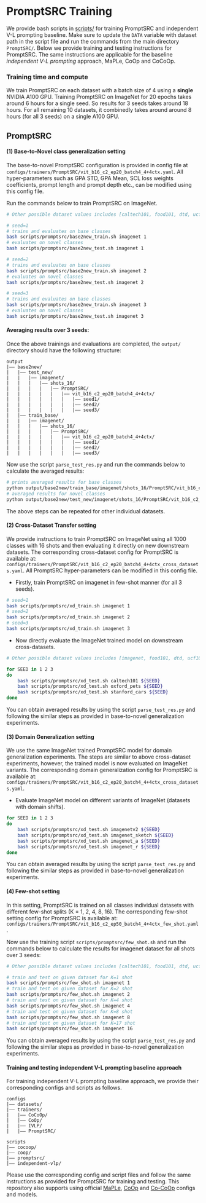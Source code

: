 # PromptSRC Training

We provide bash scripts in [scripts/](../scripts) for training PromptSRC and independent V-L prompting baseline.
Make sure to update the `DATA` variable with dataset path in the script file and run the commands from the main directory `PromptSRC/`.
Below we provide training and testing instructions for PromptSRC. The same instructions are applicable for the baseline *independent V-L prompting* approach, MaPLe, CoOp and CoCoOp.

### Training time and compute
We train PromptSRC on each dataset with a batch size of 4 using a **single** NVIDIA A100 GPU.
Training PromptSRC on ImageNet for 20 epochs takes around 6 hours for a single seed. So results for 3 seeds takes around 18 hours. For all remaining 10 datasets, it combinedly takes around around 8 hours (for all 3 seeds) on a single A100 GPU. 

## PromptSRC

#### (1) Base-to-Novel class generalization setting
The base-to-novel PromptSRC configuration is provided in config file at `configs/trainers/PromptSRC/vit_b16_c2_ep20_batch4_4+4ctx.yaml`. All hyper-parameters such as GPA STD, GPA Mean, SCL loss weights coefficients, prompt length and prompt depth etc., can be modified using this config file.

Run the commands below to train PromptSRC on ImageNet.

```bash
# Other possible dataset values includes [caltech101, food101, dtd, ucf101, oxford_flowers, oxford_pets, fgvc_aircraft, stanford_cars, sun397, eurosat]

# seed=1
# trains and evaluates on base classes
bash scripts/promptsrc/base2new_train.sh imagenet 1
# evaluates on novel classes
bash scripts/promptsrc/base2new_test.sh imagenet 1

# seed=2
# trains and evaluates on base classes
bash scripts/promptsrc/base2new_train.sh imagenet 2
# evaluates on novel classes
bash scripts/promptsrc/base2new_test.sh imagenet 2

# seed=3
# trains and evaluates on base classes
bash scripts/promptsrc/base2new_train.sh imagenet 3
# evaluates on novel classes
bash scripts/promptsrc/base2new_test.sh imagenet 3
```

#### Averaging results over 3 seeds: 
Once the above trainings and evaluations are completed, the `output/` directory should have the following structure:

```
output
|–– base2new/
|   |–– test_new/
|   |   |–– imagenet/
|   |   |   |–– shots_16/
|   |   |   |   |–– PromptSRC/
|   |   |   |   |   |–– vit_b16_c2_ep20_batch4_4+4ctx/
|   |   |   |   |   |   |–– seed1/
|   |   |   |   |   |   |–– seed2/
|   |   |   |   |   |   |–– seed3/
|   |–– train_base/
|   |   |–– imagenet/
|   |   |   |–– shots_16/
|   |   |   |   |–– PromptSRC/
|   |   |   |   |   |–– vit_b16_c2_ep20_batch4_4+4ctx/
|   |   |   |   |   |   |–– seed1/
|   |   |   |   |   |   |–– seed2/
|   |   |   |   |   |   |–– seed3/
```

Now use the script `parse_test_res.py` and run the commands below to calculate the averaged results:
```bash
# prints averaged results for base classes
python output/base2new/train_base/imagenet/shots_16/PromptSRC/vit_b16_c2_ep20_batch4_4+4ctx --test-log
# averaged results for novel classes
python output/base2new/test_new/imagenet/shots_16/PromptSRC/vit_b16_c2_ep20_batch4_4+4ctx --test-log
```

The above steps can be repeated for other individual datasets.

#### (2) Cross-Dataset Transfer setting
We provide instructions to train PromptSRC on ImageNet using all 1000 classes with 16 shots and then evaluating it directly on new downstream datasets.
The corresponding cross-dataset config for PromptSRC is available at: `configs/trainers/PromptSRC/vit_b16_c2_ep20_batch4_4+4ctx_cross_datasets.yaml`. All PromptSRC hyper-parameters can be modified in this config file.
* Firstly, train PromptSRC on imagenet in few-shot manner (for all 3 seeds).

```bash
# seed=1 
bash scripts/promptsrc/xd_train.sh imagenet 1
# seed=2 
bash scripts/promptsrc/xd_train.sh imagenet 2
# seed=3 
bash scripts/promptsrc/xd_train.sh imagenet 3
```

* Now directly evaluate the ImageNet trained model on downstream cross-datasets.

```bash
# Other possible dataset values includes [imagenet, food101, dtd, ucf101, oxford_flowers, fgvc_aircraft, sun397, eurosat]

for SEED in 1 2 3
do
    bash scripts/promptsrc/xd_test.sh caltech101 ${SEED}
    bash scripts/promptsrc/xd_test.sh oxford_pets ${SEED}
    bash scripts/promptsrc/xd_test.sh stanford_cars ${SEED}
done
```
You can obtain averaged results by using the script `parse_test_res.py` and following the similar steps as provided in base-to-novel generalization experiments.


#### (3) Domain Generalization setting
We use the same ImageNet trained PromptSRC model for domain generalization experiments. The steps are similar to above cross-dataset experiments, however, the trained model is now evaluated on ImageNet variants.
The corresponding domain generalization config for PromptSRC is available at: `configs/trainers/PromptSRC/vit_b16_c2_ep20_batch4_4+4ctx_cross_datasets.yaml`.
* Evaluate ImageNet model on different variants of ImageNet (datasets with domain shifts).

```bash
for SEED in 1 2 3
do
    bash scripts/promptsrc/xd_test.sh imagenetv2 ${SEED}
    bash scripts/promptsrc/xd_test.sh imagenet_sketch ${SEED}
    bash scripts/promptsrc/xd_test.sh imagenet_a ${SEED}
    bash scripts/promptsrc/xd_test.sh imagenet_r ${SEED}
done
```


You can obtain averaged results by using the script `parse_test_res.py` and following the similar steps as provided in base-to-novel generalization experiments.

#### (4) Few-shot setting 
In this setting, PromptSRC is trained on all classes individual datasets with different few-shot splits (K = 1, 2, 4, 8, 16). The corresponding few-shot setting config for PromptSRC is available at: `configs/trainers/PromptSRC/vit_b16_c2_ep50_batch4_4+4ctx_few_shot.yaml`.

Now use the training script `scripts/promptsrc/few_shot.sh` and run the commands below to calculate the results for imagenet dataset for all shots over 3 seeds:

```bash
# Other possible dataset values includes [caltech101, food101, dtd, ucf101, oxford_flowers, oxford_pets, fgvc_aircraft, stanford_cars, sun397, eurosat]

# train and test on given dataset for K=1 shot
bash scripts/promptsrc/few_shot.sh imagenet 1 
# train and test on given dataset for K=2 shot
bash scripts/promptsrc/few_shot.sh imagenet 2 
# train and test on given dataset for K=4 shot
bash scripts/promptsrc/few_shot.sh imagenet 4 
# train and test on given dataset for K=8 shot
bash scripts/promptsrc/few_shot.sh imagenet 8 
# train and test on given dataset for K=17 shot
bash scripts/promptsrc/few_shot.sh imagenet 16
```


You can obtain averaged results by using the script `parse_test_res.py` and following the similar steps as provided in base-to-novel generalization experiments.
<br>


#### Training and testing independent V-L prompting baseline approach

For training independent V-L prompting baseline approach, we provide their corresponding configs and scripts as follows.

```
configs
|–– datasets/
|–– trainers/
|   |–– CoCoOp/
|   |–– CoOp/
|   |–– IVLP/
|   |–– PromptSRC/
```

```
scripts
|–– cocoop/
|–– coop/
|–– promptsrc/
|–– independent-vlp/
```
    
Please use the corresponding config and script files and follow the same instructions as provided for PromptSRC for training and testing. 
This repository also supports using official [MaPLe](MaPLe.md), [CoOp](CoOp.md) and [Co-CoOp](Co-CoOp.md) configs and models.